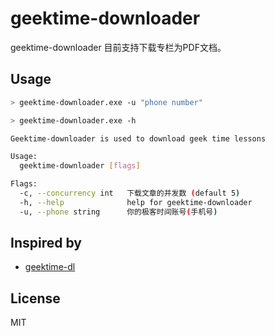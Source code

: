 # geektime-downloader

geektime-downloader 目前支持下载专栏为PDF文档。

## Usage

```bash
> geektime-downloader.exe -u "phone number"
```

```bash
> geektime-downloader.exe -h

Geektime-downloader is used to download geek time lessons

Usage:
  geektime-downloader [flags]

Flags:
  -c, --concurrency int   下载文章的并发数 (default 5)
  -h, --help              help for geektime-downloader
  -u, --phone string      你的极客时间账号(手机号)
```

## Inspired by 

* [geektime-dl](https://github.com/mmzou/geektime-dl)

## License

MIT
